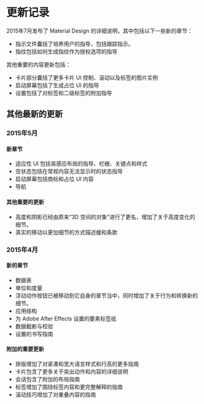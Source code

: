 # 更新记录
2015年7月发布了 Material Design 的详细说明，其中包括以下一些新的章节：
- 指示文件囊括了培养用户的指导，包括跟踪指示。
- 指纹包括如何生成指纹作为授权选项的指导

其他重要的内容更新包括：
- 卡片部分囊括了更多卡片 UI 控制、滚动以及标签的图片实例
- 启动屏幕包括了生成占位 UI 的指导
- 设置包括了对标签和二级标签的附加指导

## 其他最新的更新
### 2015年5月
#### 新章节
- 适应性 UI 包括易感应布局的指导、栏栅、关键点和样式
- 空状态包括在常规内容无法显示时的状态指导
- 启动屏幕包括商标和占位 UI 内容
- 导航

#### 其他重要的更新
- 高度和阴影已经由原来“3D 空间的对象”进行了更名，增加了关于高度变化的细节。
- 真实的移动以更加细节的方式描述缓和条款

### 2015年4月
#### 新的章节
- 数据表
- 单位和度量
- 浮动动作按钮已被移动到它自身的章节当中，同时增加了关于行为和转换新的细节。
- 应用结构
- 为 Adobe After Effects 设置的要素标签纸
- 数据截断与校验
- 设置的书写指南

#### 附加的重要更新
- 排版增加了对紧凑和宽大语言样式和行高的更多指南
- 卡片包含了更多关于突出动作和内容的详细说明
- 会话包含了附加的布局指南
- 标签增加了围绕标签内容和更完整解释的指南
- 滚动技巧增加了对重叠内容的指南

